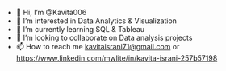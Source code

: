 - 👋 Hi, I’m @Kavita006
- 👀 I’m interested in Data Analytics & Visualization
- 🌱 I’m currently learning SQL & Tableau
- 💞️ I’m looking to collaborate on Data analysis projects
- 📫 How to reach me kavitaisrani71@gmail.com or https://www.linkedin.com/mwlite/in/kavita-israni-257b57198


<!---
Kavita006/Kavita006 is a ✨ special ✨ repository because its `README.md` (this file) appears on your GitHub profile.
You can click the Preview link to take a look at your changes.
--->
